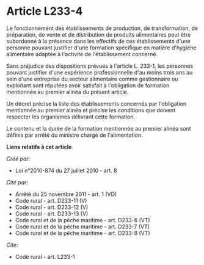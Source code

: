 # Article L233-4

Le fonctionnement des établissements de production, de transformation, de préparation, de vente et de distribution de
produits alimentaires peut être subordonné à la présence dans les effectifs de ces établissements d'une personne pouvant
justifier d'une formation spécifique en matière d'hygiène alimentaire adaptée à l'activité de l'établissement concerné. 

Sans préjudice des dispositions prévues à l'article L. 233-1, les personnes pouvant justifier d'une expérience
professionnelle d'au moins trois ans au sein d'une entreprise du secteur alimentaire comme gestionnaire ou exploitant sont
réputées avoir satisfait à l'obligation de formation mentionnée au premier alinéa du présent article. 

Un décret précise la liste des établissements concernés par l'obligation mentionnée au premier alinéa et précise les
conditions que doivent respecter les organismes délivrant cette formation. 

Le contenu et la durée de la formation mentionnée au premier alinéa sont définis par arrêté du ministre chargé de
l'alimentation.

**Liens relatifs à cet article**

_Créé par_:

  - Loi n°2010-874 du 27 juillet 2010 - art. 8

_Cité par_:

  - Arrêté du 25 novembre 2011 - art. 1 (VD)
  - Code rural - art. D233-11 (V)
  - Code rural - art. D233-12 (V)
  - Code rural - art. D233-13 (V)
  - Code rural et de la pêche maritime - art. D233-6 (VT)
  - Code rural et de la pêche maritime - art. D233-7 (VT)
  - Code rural et de la pêche maritime - art. D233-8 (VT)

_Cite_:

  - Code rural - art. L233-1
